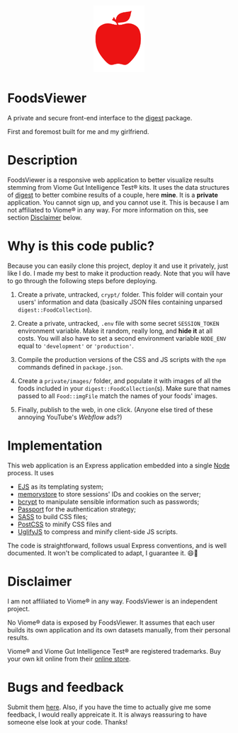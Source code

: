 <!-- Logo: start -->
<p align="center"><img src="/public/images/logo.svg" alt="FoodsViewer's logo" height="150" /></p>
<!-- Logo: end -->

# FoodsViewer

A private and secure front-end interface to the
[digest](https://github.com/jeanmathieupotvin/digest) package.

First and foremost built for me and my girlfriend.

# Description

FoodsViewer is a responsive web application to better visualize results stemming from Viome 
Gut Intelligence Test® kits. It uses the data structures of
[digest](https://github.com/jeanmathieupotvin/digest) to better combine results of a couple,
here **mine**. It is a **private** application. You cannot sign up, and you cannot use it. This
is because I am not affiliated to Viome® in any way. For more information on this, see section
[Disclaimer](#Disclaimer) below.

# Why is this code public?

Because you can easily clone this project, deploy it and use it privately, just like I do. I
made my best to make it production ready. Note that you will have to go through the following
steps before deploying.

1. Create a private, untracked, `crypt/` folder. This folder will contain your users' information
and data (basically JSON files containing unparsed `digest::FoodCollection`).

2. Create a private, untracked, `.env` file with some secret `SESSION_TOKEN` environment
variable. Make it random, really long, and **hide it** at all costs. You will also have to
set a second environment variable `NODE_ENV` equal to `'development'` or `'production'`.

3. Compile the production versions of the CSS and JS scripts with the `npm` commands defined in
`package.json`.

4. Create a `private/images/` folder, and populate it with images of all the foods included in
your `digest::FoodCollection`(s). Make sure that names passed to all `Food::imgFile` match the names
of your foods' images.

5. Finally, publish to the web, in one click. (Anyone else tired of these annoying YouTube's
*Webflow* ads?)

# Implementation

This web application is an Express application embedded into a single [Node](https://nodejs.org/en/)
process. It uses

* [EJS](https://ejs.co/) as its templating system;
* [memorystore](https://www.npmjs.com/package/memorystore) to store sessions' IDs and cookies on the server;
* [bcrypt](https://www.npmjs.com/package/bcrypt) to manipulate sensible information such as passwords;
* [Passport](https://http://www.passportjs.org/) for the authentication strategy;
* [SASS](https://sass-lang.com/) to build CSS files;
* [PostCSS](https://postcss.org/) to minify CSS files and
* [UglifyJS](https://www.npmjs.com/package/uglify-js) to compress and minify client-side JS scripts.

The code is straightforward, follows usual Express conventions, and is well documented. It won't
be complicated to adapt, I guarantee it. 😄🌈

# Disclaimer

I am not affiliated to Viome® in any way. FoodsViewer is an independent project.

No Viome® data is exposed by FoodsViewer. It assumes that each user builds its own application and its
own datasets manually, from their personal results.

Viome® and Viome Gut Intelligence Test® are registered trademarks. Buy your own kit online from their
[online store](https://beta.viome.com/products/gut-intelligence).

# Bugs and feedback

Submit them [here](https://github.com/jeanmathieupotvin/foodsviewer/issues). Also, if you have the
time to actually give me some feedback, I would really appreicate it. It is always reassuring to have
someone else look at your code. Thanks!
